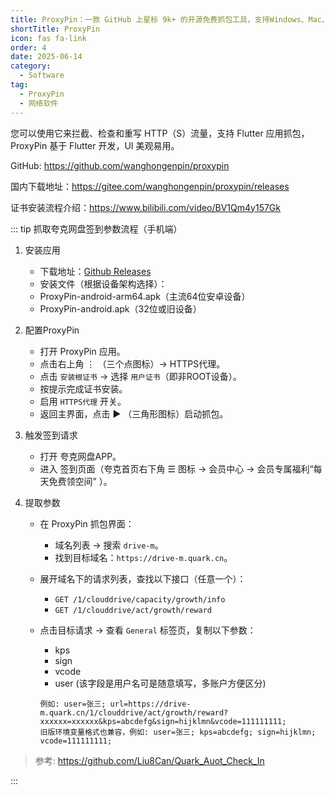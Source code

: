 ```yaml
---
title: ProxyPin：一款 GitHub 上星标 9k+ 的开源免费抓包工具，支持Windows、Mac、Android、IOS、Linux 全平台系统
shortTitle: ProxyPin
icon: fas fa-link
order: 4
date: 2025-06-14
category:
  - Software
tag:
  - ProxyPin
  - 网络软件
---
```


您可以使用它来拦截、检查和重写 HTTP（S）流量，支持 Flutter 应用抓包，ProxyPin 基于 Flutter 开发，UI 美观易用。

GitHub: https://github.com/wanghongenpin/proxypin

国内下载地址：https://gitee.com/wanghongenpin/proxypin/releases

证书安装流程介绍：https://www.bilibili.com/video/BV1Qm4y157Gk

::: tip 抓取夸克网盘签到参数流程（手机端）

1. 安装应用
   - 下载地址：[Github Releases](https://github.com/wanghongenpin/proxypin/releases)
   - 安装文件（根据设备架构选择）：
   - ProxyPin-android-arm64.apk（主流64位安卓设备）
   - ProxyPin-android.apk（32位或旧设备）

2. 配置ProxyPin
   - 打开 ProxyPin 应用。
   - 点击右上角 ⋮ （三个点图标）→ HTTPS代理。
   - 点击 `安装根证书` → 选择 `用户证书`（即非ROOT设备）。
   - 按提示完成证书安装。
   - 启用 `HTTPS代理` 开关。
   - 返回主界面，点击 ▶ （三角形图标）启动抓包。

3. 触发签到请求
   - 打开 夸克网盘APP。
   - 进入 签到页面（夸克首页右下角 ☰ 图标 → 会员中心 → 会员专属福利“每天免费领空间” ）。

4. 提取参数
   - 在 ProxyPin 抓包界面：
      - 域名列表 → 搜索 `drive-m`。
      - 找到目标域名：`https://drive-m.quark.cn`。
   - 展开域名下的请求列表，查找以下接口（任意一个）：
      - `GET /1/clouddrive/capacity/growth/info`
      - `GET /1/clouddrive/act/growth/reward`
   - 点击目标请求 → 查看 `General` 标签页，复制以下参数：
      - kps
      - sign
      - vcode
      - user  (该字段是用户名可是随意填写，多账户方便区分)
      
      ```
      例如: user=张三; url=https://drive-m.quark.cn/1/clouddrive/act/growth/reward?xxxxxx=xxxxxx&kps=abcdefg&sign=hijklmn&vcode=111111111;
      旧版环境变量格式也兼容，例如: user=张三; kps=abcdefg; sign=hijklmn; vcode=111111111;
      ```

> 参考: https://github.com/Liu8Can/Quark_Auot_Check_In

:::

